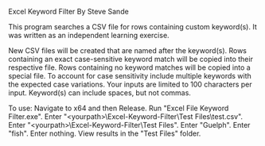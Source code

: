 Excel Keyword Filter
By Steve Sande

This program searches a CSV file for rows containing custom keyword(s).
It was written as an independent learning exercise.

New CSV files will be created that are named after the keyword(s).
Rows containing an exact case-sensitive keyword match will be copied into their respective file.
Rows containing no keyword matches will be copied into a special file.
To account for case sensitivity include multiple keywords with the expected case variations.
Your inputs are limited to 100 characters per input.
Keyword(s) can include spaces, but not commas.

To use:
Navigate to x64 and then Release.
Run "Excel File Keyword Filter.exe".
Enter "&#60;yourpath&#62;\Excel-Keyword-Filter\Test Files\test.csv".
Enter "&#60;yourpath&#62;\Excel-Keyword-Filter\Test Files".
Enter "Guelph".
Enter "fish".
Enter nothing.
View results in the "Test Files" folder.